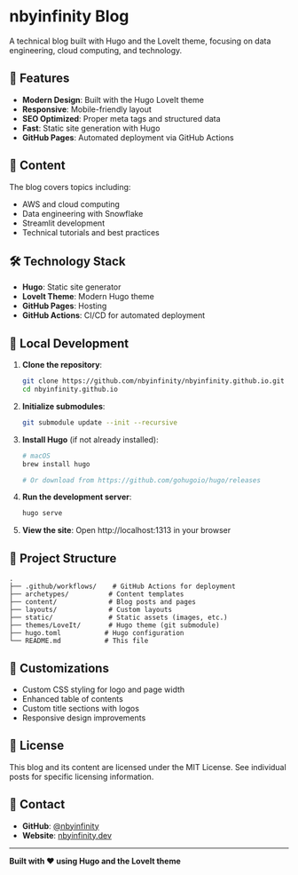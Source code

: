 # nbyinfinity Blog

A technical blog built with Hugo and the LoveIt theme, focusing on data engineering, cloud computing, and technology.

## 🚀 Features

- **Modern Design**: Built with the Hugo LoveIt theme
- **Responsive**: Mobile-friendly layout
- **SEO Optimized**: Proper meta tags and structured data
- **Fast**: Static site generation with Hugo
- **GitHub Pages**: Automated deployment via GitHub Actions

## 📝 Content

The blog covers topics including:
- AWS and cloud computing
- Data engineering with Snowflake
- Streamlit development
- Technical tutorials and best practices

## 🛠️ Technology Stack

- **Hugo**: Static site generator
- **LoveIt Theme**: Modern Hugo theme
- **GitHub Pages**: Hosting
- **GitHub Actions**: CI/CD for automated deployment

## 🚀 Local Development

1. **Clone the repository**:
   ```bash
   git clone https://github.com/nbyinfinity/nbyinfinity.github.io.git
   cd nbyinfinity.github.io
   ```

2. **Initialize submodules**:
   ```bash
   git submodule update --init --recursive
   ```

3. **Install Hugo** (if not already installed):
   ```bash
   # macOS
   brew install hugo
   
   # Or download from https://github.com/gohugoio/hugo/releases
   ```

4. **Run the development server**:
   ```bash
   hugo serve
   ```

5. **View the site**: Open http://localhost:1313 in your browser

## 📁 Project Structure

```
.
├── .github/workflows/    # GitHub Actions for deployment
├── archetypes/          # Content templates
├── content/             # Blog posts and pages
├── layouts/             # Custom layouts
├── static/              # Static assets (images, etc.)
├── themes/LoveIt/       # Hugo theme (git submodule)
├── hugo.toml           # Hugo configuration
└── README.md           # This file
```

## 🎨 Customizations

- Custom CSS styling for logo and page width
- Enhanced table of contents
- Custom title sections with logos
- Responsive design improvements

## 📄 License

This blog and its content are licensed under the MIT License. See individual posts for specific licensing information.

## 📧 Contact

- **GitHub**: [@nbyinfinity](https://github.com/nbyinfinity)
- **Website**: [nbyinfinity.dev](https://nbyinfinity.dev)

---

**Built with ❤️ using Hugo and the LoveIt theme**